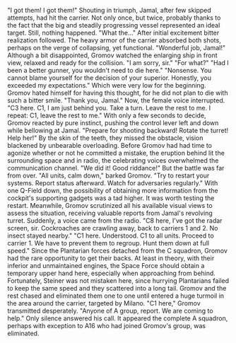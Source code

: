 "I got them! I got them!"
Shouting in triumph, Jamal, after few skipped attempts, had hit the carrier. Not only once, but twice, probably thanks to the fact that the big and steadily progressing vessel represented an ideal target.
Still, nothing happened.
"What the..."
After initial excitement bitter realization followed. The heavy armor of the carrier absorbed both shots, perhaps on the verge of collapsing, yet functional.
"Wonderful job, Jamal!"
Although a bit disappointed, Gromov watched the enlarging ship in front view, relaxed and ready for the collision.
"I am sorry, sir."
"For what?"
"Had I been a better gunner, you wouldn't need to die here."
"Nonsense. You cannot blame yourself for the decision of your superior. Honestly, you exceeded my expectations."
Which were very low for the beginning. Gromov hated himself for having this thought, for he did not plan to die with such a bitter smile.
"Thank you, Jamal."
Now, the female voice interrupted.
"C3 here. C1, I am just behind you. Take a turn. Leave the rest to me. I repeat: C1, leave the rest to me."
With only a few seconds to decide, Gromov reacted by pure instinct, pushing the control lever left and down while bellowing at Jamal.
"Prepare for shooting backward! Rotate the turret! Help her!"
By the skin of the teeth, they missed the obstacle, vision blackened by unbearable overloading.
Before Gromov had had time to agonize whether or not he committed a mistake, the eruption behind lit the surrounding space and in radio, the celebrating voices overwhelmed the communication channel.
"We did it! Good riddance!"
But the battle was far from over.
"All units, calm down," barked Gromov. "Try to restart your systems. Report status afterward. Watch for adversaries regularly."
With one Q-Field down, the possibility of obtaining more information from the cockpit's supporting gadgets was a tad higher. It was worth testing the restart. Meanwhile, Gromov scrutinized all his available visual views to assess the situation, receiving valuable reports from Jamal's revolving turret.
Suddenly, a voice came from the radio.
"C8 here, I've got the radar screen, sir. Cockroaches are crawling away, back to carriers 1 and 2. No insect stayed nearby."
"C1 here. Understood. C1 to all units. Proceed to carrier 1. We have to prevent them to regroup. Hunt them down at full speed."
Since the Plantarian forces detached from the C squadron, Gromov had the rare opportunity to get their backs. At least in theory, with their inferior and unmaintained engines, the Space Force should obtain a temporary upper hand here, especially when approaching from behind.
Fortunately, Steiner was not mistaken here, since hurrying Plantarians failed to keep the same speed and they scattered into a long tail.
Gromov and the rest chased and eliminated them one to one until entered a huge turmoil in the area around the carrier, targeted by Milano.
"C1 here," Gromov transmitted desperately. "Anyone of A group, report. We are coming to help."
Only silence answered his call. It appeared the complete A squadron, perhaps with exception to A16 who had joined Gromov's group, was eliminated.
